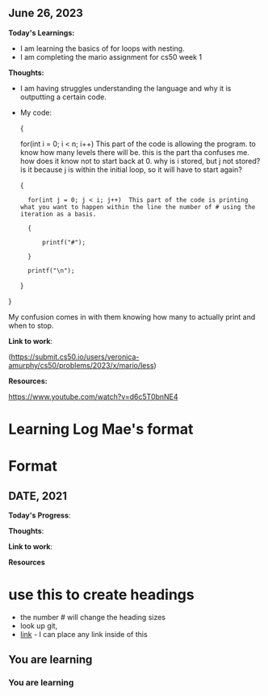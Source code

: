 ## June 26, 2023

**Today's Learnings:**
- I am learning the basics of for loops with nesting.
- I am completing the mario assignment for cs50 week 1
  
**Thoughts:**
- I am having struggles understanding the language and why it is outputting a certain code.
  
- My code:
  
  {
  
    for(int i = 0; i < n; i++) This part of the code is allowing the program. to know how many levels there will be. this is the part tha confuses me. how does it
  know not to start back at 0. why is i stored, but j not stored? is it because j is within the initial loop, so it will have to start again?
   
    {
  
        for(int j = 0; j < i; j++)  This part of the code is printing what you want to happen within the line the number of # using the iteration as a basis. 
  
        {
  
            printf("#");
  
        }
  
        printf("\n");
  
    }

}

My confusion comes in with them knowing how many to actually print and when to stop. 

**Link to work**:

(https://submit.cs50.io/users/veronica-amurphy/cs50/problems/2023/x/mario/less)

**Resources:**

https://www.youtube.com/watch?v=d6c5T0bnNE4













# Learning Log Mae's format


# Format

## DATE, 2021

**Today's Progress**:

**Thoughts**: 

**Link to work**:

**Resources**

# use this to create headings
- the number # will change the heading sizes
- look up git, 
- [link](www.example.com) - I can place any link inside of this

## You are learning
### You are learning
